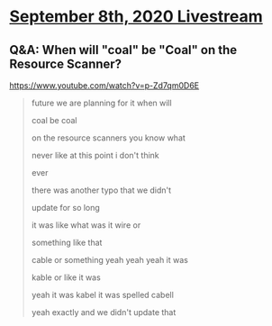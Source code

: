 # [September 8th, 2020 Livestream](../2020-09-08.md)
## Q&A: When will "coal" be "Coal" on the Resource Scanner?
https://www.youtube.com/watch?v=p-Zd7qm0D6E
> future we are planning for it when will
>
> coal be coal
>
> on the resource scanners you know what
>
> never like at this point i don't think
>
> ever
>
> there was another typo that we didn't
>
> update for so long
>
> it was like what was it wire or
>
> something like that
>
> cable or something yeah yeah yeah it was
>
> kable or like it was
>
> yeah it was kabel it was spelled cabell
>
> yeah exactly and we didn't update that
>
